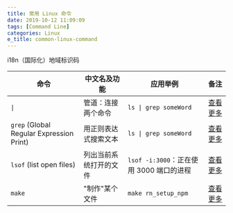 ```yaml
---
title: 常用 Linux 命令
date: 2019-10-12 11:09:09
tags: [Command Line]
categories: Linux
e_title: common-linux-command
---
```


i18n（国际化）地域标识码

| 命令                                     | 中文名及功能           | 应用举例                                 | 备注                                                                        |
| ---------------------------------------- | ---------------------- | ---------------------------------------- | --------------------------------------------------------------------------- |
| `\|`                                     | 管道：连接两个命令     | `ls \| grep someWord`                    | [查看更多](https://www.cnblogs.com/chengmo/archive/2010/10/21/1856577.html) |
| `grep` (Global Regular Expression Print) | 用正则表达式搜索文本   | `ls \| grep someWord`                    | [查看更多](https://www.cnblogs.com/peida/archive/2012/12/17/2821195.html)   |
| `lsof` (list open files)                 | 列出当前系统打开的文件 | `lsof -i:3000`：正在使用 3000 端口的进程 | [查看更多](https://www.cnblogs.com/peida/archive/2013/02/26/2932972.html)   |
| `make`                                   | "制作"某个文件         | `make rn_setup_npm`                      | [查看更多](http://www.ruanyifeng.com/blog/2015/02/make.html)                |
